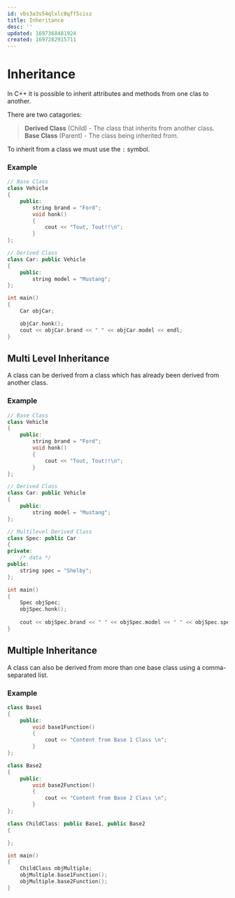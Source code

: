 ```yaml
---
id: vbs3a3s54qlxlc8qff5cisz
title: Inheritance
desc: ''
updated: 1697368481924
created: 1697282915711
---
```


# Inheritance

In C++ it is possible to inherit attributes and methods from one clas to another.  

There are two catagories:  
> **Derived Class** (Child) - The class that inherits from another class.  
> **Base Class** (Parent) - The class being inherited from.  

To inherit from a class we must use the `:` symbol.  

### Example

```cpp
// Base Class
class Vehicle
{
    public:
        string brand = "Ford";
        void honk()
        {
            cout << "Tout, Tout!!\n";
        }
};

// Derived Class
class Car: public Vehicle
{
    public:
        string model = "Mustang";
};

int main()
{
    Car objCar;

    objCar.honk();
    cout << objCar.brand << " " << objCar.model << endl;
}
```  

## Multi Level Inheritance  

A class can be derived from a class which has already been derived from another class.  

### Example

```cpp
// Base Class
class Vehicle
{
    public:
        string brand = "Ford";
        void honk()
        {
            cout << "Tout, Tout!!\n";
        }
};

// Derived Class
class Car: public Vehicle
{
    public:
        string model = "Mustang";
};

// Multilevel Derived Class
class Spec: public Car
{
private:
    /* data */
public:
    string spec = "Shelby";
};

int main()
{
    Spec objSpec;
    objSpec.honk();
    
    cout << objSpec.brand << " " << objSpec.model << " " << objSpec.spec << endl; 
}
```  

## Multiple Inheritance

A class can also be derived from more than one base class using a comma-separated list.

### Example

```cpp
class Base1
{
    public:
        void base1Function()
        {
            cout << "Content from Base 1 Class \n";
        }
};

class Base2
{
    public:
        void base2Function()
        {
            cout << "Content from Base 2 Class \n";
        }
};

class ChildClass: public Base1, public Base2
{

};

int main()
{
    ChildClass objMultiple;
    objMultiple.base1Function();
    objMultiple.base2Function();
}
```